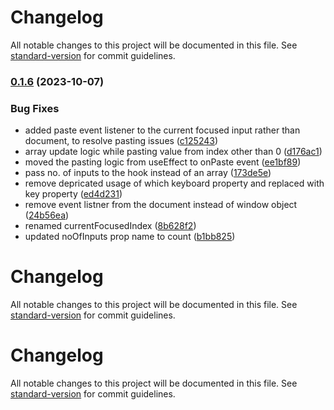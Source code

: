 # Changelog

All notable changes to this project will be documented in this file. See [standard-version](https://github.com/conventional-changelog/standard-version) for commit guidelines.

### [0.1.6](https://github.com/keyurparalkar/react-headless-passcode/compare/v0.1.5...v0.1.6) (2023-10-07)


### Bug Fixes

* added paste event listener to the current focused input rather than document, to resolve pasting issues ([c125243](https://github.com/keyurparalkar/react-headless-passcode/commits/c12524395c8e504c8bd7a99b42db119cd201882e))
* array update logic while pasting value from index other than 0 ([d176ac1](https://github.com/keyurparalkar/react-headless-passcode/commits/d176ac1660be7b950934eb0f3ab42df34d0e4f36))
* moved the pasting logic from useEffect to onPaste event ([ee1bf89](https://github.com/keyurparalkar/react-headless-passcode/commits/ee1bf89dcd2bd44b3f26c4982d31dc85ebae22f7))
* pass no. of inputs to the hook instead of an array ([173de5e](https://github.com/keyurparalkar/react-headless-passcode/commits/173de5e556cdcf5520a388f8af368081acfc064f))
* remove depricated usage of which keyboard property and replaced with key property ([ed4d231](https://github.com/keyurparalkar/react-headless-passcode/commits/ed4d231b272467dda1cf665448ab08b3ec4a7752))
* remove event listner from the document instead of window object ([24b56ea](https://github.com/keyurparalkar/react-headless-passcode/commits/24b56ea791341844379b66837ba045d7638e4319))
* renamed currentFocusedIndex ([8b628f2](https://github.com/keyurparalkar/react-headless-passcode/commits/8b628f27f426b6b82fc7e028dc58ca97e4adc518))
* updated noOfInputs prop name to count ([b1bb825](https://github.com/keyurparalkar/react-headless-passcode/commits/b1bb825324e6444231ee4558f1b66b2251db9bbd))

# Changelog

All notable changes to this project will be documented in this file. See [standard-version](https://github.com/conventional-changelog/standard-version) for commit guidelines.

# Changelog

All notable changes to this project will be documented in this file. See [standard-version](https://github.com/conventional-changelog/standard-version) for commit guidelines.
